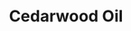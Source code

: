 ---
name: Cedarwood Oil
title: Cedarwood Oil
details:
  - detail:
      key: "Raw Material"
      value: "Wood"
  - detail:
      key: "Brand"
      value: "Natural Aroma"
  - detail:
      key: "Botanical Name"
      value: "Cedrus Deodara"
  - detail:
      key: "Packaging Size"
      value: "5, 25, 200 Kg"
  - detail:
      key: "Packaging Type"
      value: "Can, Barrel"
  - detail:
      key: "Shelf Life"
      value: "24 months"
  - detail:
      key: "Refractive Index"
      value: "1.51400 to 1.52900 at 20 deg C"
  - detail:
      key: "Flash Point"
      value: "197 deg F"
  - detail:
      key: "CAS No"
      value: "8000-27-9"
  - detail:
      key: "Specific Gravity"
      value: "0.930 to 0.950 (at 20 deg C)"
  - detail:
      key: "Optical Rotation"
      value: "48 deg to 70 deg (at 20 deg C)"
  - detail:
      key: "Physical State"
      value: "Liquid"
showOnHome: false
thumbnail: https://5.imimg.com/data5/SELLER/Default/2021/12/CR/KX/OD/3823480/cedarwood-oil-500x500.jpg
productImages:
  - https://ucarecdn.com/8213c725-21d0-4ac0-ad5e-c1975c20032b/
category: essential oils
---